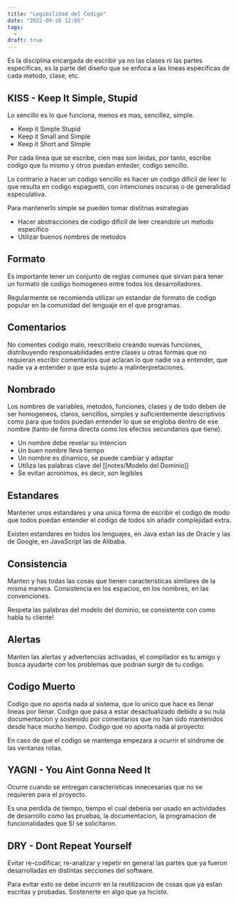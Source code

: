 ```yaml
---
title: "Legibilidad del Codigo"
date: "2022-09-26 12:05"
tags: 
  - 
draft: true
---
```

Es la disciplina encargada de escribir ya no las clases ni las partes especificas, es la parte del diseño que se enfoca a las lineas especificas de cada metodo, clase, etc.

## KISS - Keep It Simple, Stupid
Lo sencillo es lo que funciona, menos es mas, sencillez, simple.
- Keep it Simple Stupid 
- Keep it Small and Simple
- Keep it Short and SImple

Por cada linea que se escribe, cien mas son leidas, por tanto, escribe codigo que tu mismo y otros puedan enteder, codigo sencillo.

Lo contrario a hacer un codigo sencillo es hacer un codigo dificil de leer lo que resulta en codigo espaguetti, con intenciones oscuras o de generalidad especulativa.

Para mantenerlo simple se pueden tomar distitnas estrategias

- Hacer abstracciones de codigo dificil de leer creandole un metodo especifico
- Utilizar buenos nombres de metodos

## Formato
Es importante tener un conjunto de reglas comunes que sirvan para tener un formato de codigo homogeneo entre todos los desarrolladores.

Regularmente se recomienda utilizar un estandar de formato de codigo popular en la comunidad del lenguaje en el que programas.

## Comentarios
No comentes codigo malo, reescribelo creando nuevas funciones, distribuyendo responsabilidades entre clases u otras formas que no requieran escribir comentarios que aclaran lo que nadie va a entender, que nadie va a entender o que esta sujeto a malinterpretaciones.

## Nombrado
Los nombres de variables, metodos, funciones, clases y de todo deben de ser homogeneos, claros, sencillos, simples y suficientemente descriptivos como para que todos puedan entender lo que se engloba dentro de ese nombre (tanto de forma directa como los efectos secundarios que tiene).

- Un nombre debe revelar su intencion
- Un buen nombre lleva tiempo
- Un nombre es dinamico, se puede cambiar y adaptar
- Utiliza las palabras clave del [[notes/Modelo del Dominio]]
- Se evitan acronimos, es decir, son legibles

## Estandares
Mantener unos estandares y una unica forma de escribir el codigo de modo que todos puedan entender el codigo de todos sin añadir complejidad extra.

Existen estandares en todos los lenguajes, en Java estan las de Oracle y las de Google, en JavaScript las de Alibaba.

## Consistencia
Manten y has todas las cosas que tienen caracteristicas similares de la misma manera. Consistencia en los espacios, en los nombres, en las convenciones.

Respeta las palabras del modelo del dominio, se consistente con como habla tu cliente!

## Alertas
Manten las alertas y advertencias activadas, el compilador es tu amigo y busca ayudarte con los problemas que podrian surgir de tu codigo.

## Codigo Muerto
Codigo que no aporta nada al sistema, que lo unico que hace es llenar lineas por llenar. Codigo que pasa a estar desactualizado debido a su nula documentacion y sostenido por comentarios que no han sido mantenidos desde hace mucho tiempo. Codigo que no aporta nada al proyecto.

En caso de que el codigo se mantenga empezara a ocurrir el sindrome de las ventanas rotas.
## YAGNI - You Aint Gonna Need It
Ocurre cuando se entregan caracteristicas innecesarias que no se requieren para el proyecto.

Es una perdida de tiempo, tiempo el cual deberia ser usado en actividades de desarrollo como las pruebas, la documentacion, la programacion de funcionalidades que SI se solicitaron.

## DRY - Dont Repeat Yourself
Evitar re-codificar, re-analizar y repetir en general las partes que ya fueron desarrolladas en distintas secciones del software.

Para evitar esto se debe incurrir en la reutilizacion de cosas que ya estan escritas y probadas. Sostenerte en algo que ya hiciste.


